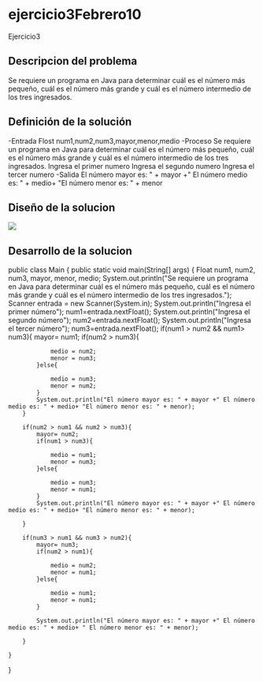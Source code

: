# ejercicio3Febrero10
Ejercicio3
## Descripcion del problema
Se requiere un programa en Java para determinar cuál es el número más pequeño, cuál es el número más grande y cuál es el número intermedio de los tres ingresados.
## Definición de la solución
-Entrada
Flost num1,num2,num3,mayor,menor,medio
-Proceso
Se requiere un programa en Java para determinar cuál es el número más pequeño, cuál es el número más grande y cuál es el número intermedio de los tres ingresados.
Ingresa el primer numero
Ingresa el segundo numero
Ingresa el tercer numero
-Salida
El número mayor es: " + mayor +" El número medio es: " + medio+ "El número menor es: " + menor
## Diseño de la solucion
![](https://github.com/progra005DSDS/ejercicio3Febrero10/blob/master/ejercicio3Febrero10.iml)
## Desarrollo de la solucion
public class Main {
    public static void main(String[] args) {
        Float num1, num2, num3, mayor, menor, medio;
        System.out.println("Se requiere un programa en Java para determinar cuál es el número más pequeño, cuál es el número más grande y cuál es el número intermedio de los tres ingresados.");
        Scanner entrada = new Scanner(System.in);
        System.out.println("Ingresa el primer número");
        num1=entrada.nextFloat();
        System.out.println("Ingresa el segundo número");
        num2=entrada.nextFloat();
        System.out.println("Ingresa el tercer número");
        num3=entrada.nextFloat();
        if(num1 > num2 && num1> num3){
            mayor= num1;
            if(num2 > num3){

                medio = num2;
                menor = num3;
            }else{

                medio = num3;
                menor = num2;
            }
            System.out.println("El número mayor es: " + mayor +" El número medio es: " + medio+ "El número menor es: " + menor);
        }

        if(num2 > num1 && num2 > num3){
            mayor= num2;
            if(num1 > num3){

                medio = num1;
                menor = num3;
            }else{

                medio = num3;
                menor = num1;
            }
            System.out.println("El número mayor es: " + mayor +" El número medio es: " + medio+ "El número menor es: " + menor);

        }

        if(num3 > num1 && num3 > num2){
            mayor= num3;
            if(num2 > num1){

                medio = num2;
                menor = num1;
            }else{

                medio = num1;
                menor = num1;
            }

            System.out.println("El número mayor es: " + mayor +" El número medio es: " + medio+ " El número menor es: " + menor);

        }

    }
}
